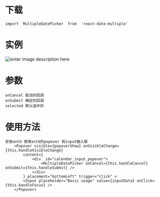 # 下载
	import  MultipleDatePicker  from  'react-date-multiple'
# 实例
![enter image description here](http://chuantu.xyz/t6/702/1562922451x2073530529.png)
# 参数

	onCancel 取消的回调
	onSubmit 确定的回调
	selected 默认选中的

# 使用方法 
	安装antd 使用antd的popover 和input输入框
		<Popover visible={popoverShow} onVisibleChange={this.handleVisibleChange} 
			content={
				<div  id="calendar_input_popover"> 
					<MultipleDatePicker onCancel={this.handleCancel} onSubmit={this.handleSubmit} /> 
				</div> 
			} placement="bottomLeft" trigger="click" >
			<Input placeholder="Basic usage" value={inputData} onClick={this.handleFocus} />
		</Popover>
